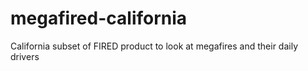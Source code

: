 # megafired-california
California subset of FIRED product to look at megafires and their daily drivers

